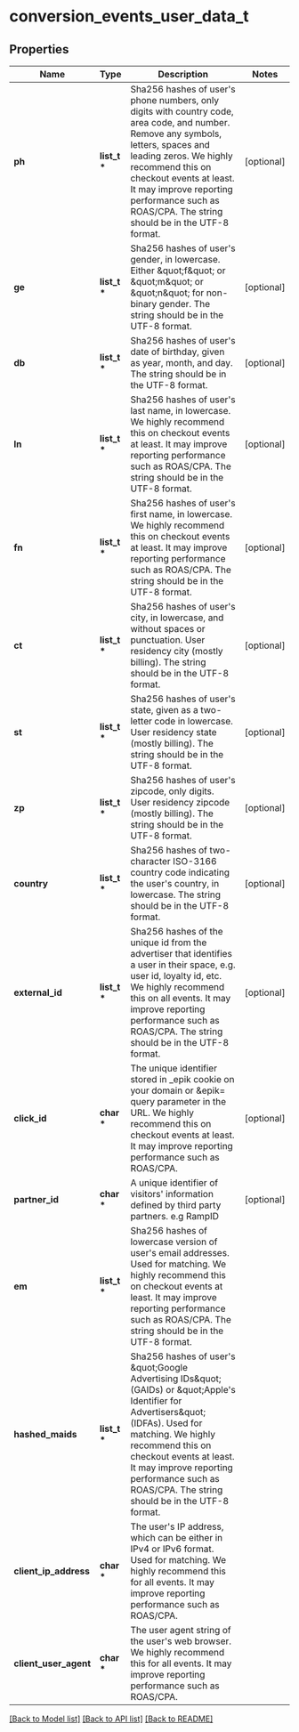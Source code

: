 # conversion_events_user_data_t

## Properties
Name | Type | Description | Notes
------------ | ------------- | ------------- | -------------
**ph** | **list_t \*** | Sha256 hashes of user&#39;s phone numbers, only digits with country code, area code, and number. Remove any symbols, letters, spaces and leading zeros. We highly recommend this on checkout events at least. It may improve reporting performance such as ROAS/CPA. The string should be in the UTF-8 format. | [optional] 
**ge** | **list_t \*** | Sha256 hashes of user&#39;s gender, in lowercase. Either \&quot;f\&quot; or \&quot;m\&quot; or \&quot;n\&quot; for non-binary gender. The string should be in the UTF-8 format. | [optional] 
**db** | **list_t \*** | Sha256 hashes of user&#39;s date of birthday, given as year, month, and day. The string should be in the UTF-8 format. | [optional] 
**ln** | **list_t \*** | Sha256 hashes of user&#39;s last name, in lowercase. We highly recommend this on checkout events at least. It may improve reporting performance such as ROAS/CPA. The string should be in the UTF-8 format. | [optional] 
**fn** | **list_t \*** | Sha256 hashes of user&#39;s first name, in lowercase. We highly recommend this on checkout events at least. It may improve reporting performance such as ROAS/CPA. The string should be in the UTF-8 format. | [optional] 
**ct** | **list_t \*** | Sha256 hashes of user&#39;s city, in lowercase, and without spaces or punctuation. User residency city (mostly billing). The string should be in the UTF-8 format. | [optional] 
**st** | **list_t \*** | Sha256 hashes of user&#39;s state, given as a two-letter code in lowercase. User residency state (mostly billing). The string should be in the UTF-8 format. | [optional] 
**zp** | **list_t \*** | Sha256 hashes of user&#39;s zipcode, only digits. User residency zipcode (mostly billing). The string should be in the UTF-8 format. | [optional] 
**country** | **list_t \*** | Sha256 hashes of two-character ISO-3166 country code indicating the user&#39;s country, in lowercase. The string should be in the UTF-8 format. | [optional] 
**external_id** | **list_t \*** | Sha256 hashes of the unique id from the advertiser that identifies a user in their space, e.g. user id, loyalty id, etc. We highly recommend this on all events. It may improve reporting performance such as ROAS/CPA. The string should be in the UTF-8 format. | [optional] 
**click_id** | **char \*** | The unique identifier stored in _epik cookie on your domain or &amp;epik&#x3D; query parameter in the URL. We highly recommend this on checkout events at least. It may improve reporting performance such as ROAS/CPA. | [optional] 
**partner_id** | **char \*** | A unique identifier of visitors&#39; information defined by third party partners. e.g RampID | [optional] 
**em** | **list_t \*** | Sha256 hashes of lowercase version of user&#39;s email addresses. Used for matching. We highly recommend this on checkout events at least. It may improve reporting performance such as ROAS/CPA. The string should be in the UTF-8 format. | 
**hashed_maids** | **list_t \*** | Sha256 hashes of user&#39;s \&quot;Google Advertising IDs\&quot; (GAIDs) or \&quot;Apple&#39;s Identifier for Advertisers\&quot; (IDFAs). Used for matching. We highly recommend this on checkout events at least. It may improve reporting performance such as ROAS/CPA. The string should be in the UTF-8 format. | 
**client_ip_address** | **char \*** | The user&#39;s IP address, which can be either in IPv4 or IPv6 format. Used for matching. We highly recommend this for all events. It may improve reporting performance such as ROAS/CPA. | 
**client_user_agent** | **char \*** | The user agent string of the user&#39;s web browser. We highly recommend this for all events. It may improve reporting performance such as ROAS/CPA. | 

[[Back to Model list]](../README.md#documentation-for-models) [[Back to API list]](../README.md#documentation-for-api-endpoints) [[Back to README]](../README.md)


